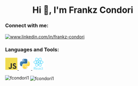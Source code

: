 <h1 align="center">Hi 👋, I'm Frankz Condori</h1>

<!-- <p align="left"> <img src="https://komarev.com/ghpvc/?username=fcondori1&label=Profile%20views&color=0e75b6&style=flat" alt="fcondori1" /> </p> -->

<h3 align="left">Connect with me:</h3>
<p align="left">
<a href="https://linkedin.com/in/www.linkedin.com/in/frankz-condori" target="blank"><img align="center" src="https://raw.githubusercontent.com/rahuldkjain/github-profile-readme-generator/master/src/images/icons/Social/linked-in-alt.svg" alt="www.linkedin.com/in/frankz-condori" height="30" width="40" /></a>
</p>

<h3 align="left">Languages and Tools:</h3>
<p align="left"> <a href="https://developer.mozilla.org/en-US/docs/Web/JavaScript" target="_blank" rel="noreferrer"> <img src="https://raw.githubusercontent.com/devicons/devicon/master/icons/javascript/javascript-original.svg" alt="javascript" width="40" height="40"/> </a> <a href="https://www.python.org" target="_blank" rel="noreferrer"> <img src="https://raw.githubusercontent.com/devicons/devicon/master/icons/python/python-original.svg" alt="python" width="40" height="40"/> </a> <a href="https://reactjs.org/" target="_blank" rel="noreferrer"> <img src="https://raw.githubusercontent.com/devicons/devicon/master/icons/react/react-original-wordmark.svg" alt="react" width="40" height="40"/> </a> </p>

<p><img align="left" src="https://github-readme-stats.vercel.app/api/top-langs?username=fcondori1&show_icons=true&locale=en&layout=compact" alt="fcondori1" /></p>

<p>&nbsp;<img align="center" src="https://github-readme-stats.vercel.app/api?username=fcondori1&show_icons=true&locale=en" alt="fcondori1" /></p>
